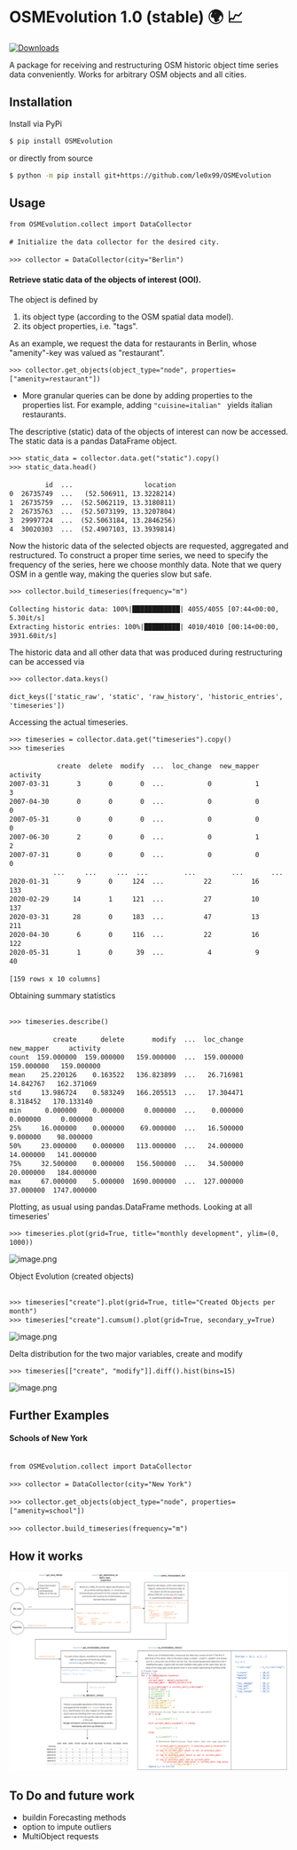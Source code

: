 # OSMEvolution 1.0 (stable)  🌍 📈

[![Downloads](https://pepy.tech/badge/osmevolution)](https://pepy.tech/project/osmevolution)

A package for receiving and restructuring OSM historic object time series data conveniently. Works for arbitrary OSM objects and all cities.


## Installation

Install via PyPi

```bash
$ pip install OSMEvolution
```
or directly from source 
```bash
$ python -m pip install git+https://github.com/le0x99/OSMEvolution
```

## Usage

```python3
from OSMEvolution.collect import DataCollector

# Initialize the data collector for the desired city.

>>> collector = DataCollector(city="Berlin")  
```


#### Retrieve static data of the objects of interest (OOI).
The object is defined by
1. its object type (according to the OSM spatial data model).
2. its object properties, i.e. "tags".
      
As an example, we request the data for restaurants in Berlin, whose "amenity"-key was valued as "restaurant".

```python3
>>> collector.get_objects(object_type="node", properties=["amenity=restaurant"])
```

- More granular queries can be done by adding properties to the properties list. For example, adding ```"cuisine=italian" ``` yields italian restaurants.

The descriptive (static) data of the objects of interest can now be accessed.
The static data is a pandas DataFrame object.

```python3
>>> static_data = collector.data.get("static").copy()
>>> static_data.head()

         id  ...                  location
0  26735749  ...   (52.506911, 13.3228214)
1  26735759  ...  (52.5062119, 13.3180811)
2  26735763  ...  (52.5073199, 13.3207804)
3  29997724  ...  (52.5063184, 13.2846256)
4  30020303  ...  (52.4907103, 13.3939814)
```

Now the historic data of the selected objects are requested, aggregated and restructured.
To construct a proper time series, we need to specify the frequency of the series, here we choose monthly data.
Note that we query OSM in a gentle way, making the queries slow but safe.

```python3
>>> collector.build_timeseries(frequency="m")     

Collecting historic data: 100%|████████████| 4055/4055 [07:44<00:00,  5.30it/s]
Extracting historic entries: 100%|█████████| 4010/4010 [00:14<00:00, 3931.60it/s]
```

The historic data and all other data that was produced during restructuring can be accessed via

```python3
>>> collector.data.keys()

dict_keys(['static_raw', 'static', 'raw_history', 'historic_entries', 'timeseries'])
```
Accessing the actual timeseries.
```python3
>>> timeseries = collector.data.get("timeseries").copy()
>>> timeseries

            create  delete  modify  ...  loc_change  new_mapper  activity
2007-03-31       3       0       0  ...           0           1         3
2007-04-30       0       0       0  ...           0           0         0
2007-05-31       0       0       0  ...           0           0         0
2007-06-30       2       0       0  ...           0           1         2
2007-07-31       0       0       0  ...           0           0         0
           ...     ...     ...  ...         ...         ...       ...
2020-01-31       9       0     124  ...          22          16       133
2020-02-29      14       1     121  ...          27          10       137
2020-03-31      28       0     183  ...          47          13       211
2020-04-30       6       0     116  ...          22          16       122
2020-05-31       1       0      39  ...           4           9        40

[159 rows x 10 columns]

```
Obtaining summary statistics

```python3

>>> timeseries.describe()

           create      delete       modify  ...  loc_change  new_mapper     activity
count  159.000000  159.000000   159.000000  ...  159.000000  159.000000   159.000000
mean    25.220126    0.163522   136.823899  ...   26.716981   14.842767   162.371069
std     13.986724    0.583249   166.205513  ...   17.304471    8.318452   170.133140
min      0.000000    0.000000     0.000000  ...    0.000000    0.000000     0.000000
25%     16.000000    0.000000    69.000000  ...   16.500000    9.000000    98.000000
50%     23.000000    0.000000   113.000000  ...   24.000000   14.000000   141.000000
75%     32.500000    0.000000   156.500000  ...   34.500000   20.000000   184.000000
max     67.000000    5.000000  1690.000000  ...  127.000000   37.000000  1747.000000

```
Plotting, as usual using pandas.DataFrame methods.
Looking at all timeseries'
```python3
>>> timeseries.plot(grid=True, title="monthly development", ylim=(0, 1000))
```

![image.png](1.PNG)

Object Evolution (created objects)
```python3

>>> timeseries["create"].plot(grid=True, title="Created Objects per month")
>>> timeseries["create"].cumsum().plot(grid=True, secondary_y=True)
```

![image.png](2.PNG)

Delta distribution for the two major variables, create and modify

```python3
>>> timeseries[["create", "modify"]].diff().hist(bins=15)
```
![image.png](3.png)

## Further Examples

#### Schools of New York

```python3

from OSMEvolution.collect import DataCollector

>>> collector = DataCollector(city="New York")

>>> collector.get_objects(object_type="node", properties=["amenity=school"])

>>> collector.build_timeseries(frequency="m")

```

## How it works

![image.png](44.PNG)

## To Do and future work

- buildin Forecasting methods
- option to impute outliers
- MultiObject requests
